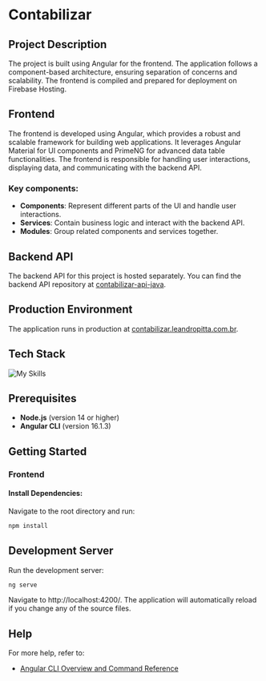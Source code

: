 # Contabilizar

## Project Description

The project is built using Angular for the frontend. The application follows a component-based architecture, ensuring separation of concerns and scalability. The frontend is compiled and prepared for deployment on Firebase Hosting.

## Frontend

The frontend is developed using Angular, which provides a robust and scalable framework for building web applications. It leverages Angular Material for UI components and PrimeNG for advanced data table functionalities. The frontend is responsible for handling user interactions, displaying data, and communicating with the backend API.

### Key components:

- **Components**: Represent different parts of the UI and handle user interactions.
- **Services**: Contain business logic and interact with the backend API.
- **Modules**: Group related components and services together.

## Backend API

The backend API for this project is hosted separately. You can find the backend API repository at [contabilizar-api-java](https://github.com/LeandroPitta/contabilizar-api-java).

## Production Environment

The application runs in production at [contabilizar.leandropitta.com.br](https://contabilizar.leandropitta.com.br).

## Tech Stack

![My Skills](https://skillicons.dev/icons?i=angular,typescript)

## Prerequisites

- **Node.js** (version 14 or higher)
- **Angular CLI** (version 16.1.3)

## Getting Started

### Frontend

#### Install Dependencies:
Navigate to the root directory and run:
```bash
npm install
```

## Development Server

Run the development server:

```bash
ng serve
```
Navigate to http://localhost:4200/. The application will automatically reload if you change any of the source files.

## Help
For more help, refer to:
- [Angular CLI Overview and Command Reference](https://angular.io/cli)
